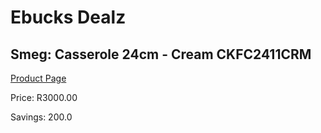 
# Ebucks Dealz
## Smeg: Casserole 24cm - Cream CKFC2411CRM
[Product Page](https://www.ebucks.com/web/shop/productSelected.do?prodId=1170710464&catId=1196428103)

Price: R3000.00

Savings: 200.0


	